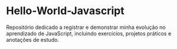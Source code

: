 # Hello-World-Javascript
Repositório dedicado a registrar e demonstrar minha evolução no aprendizado de JavaScript, incluindo exercícios, projetos práticos e anotações de estudo.
